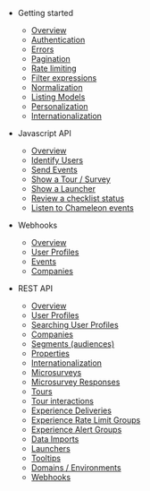- Getting started

  - [Overview]()
  - [Authentication](concepts/authentication.md)
  - [Errors](concepts/errors.md)
  - [Pagination](concepts/pagination.md)
  - [Rate limiting](concepts/rate-limiting.md)
  - [Filter expressions](concepts/filters.md)
  - [Normalization](concepts/normalization.md)
  - [Listing Models](concepts/any-model.md)
  - [Personalization](concepts/personalizing.md)
  - [Internationalization](apis/translation.md)

- Javascript API
  - [Overview](js/overview.md)
  - [Identify Users](js/profiles.md)
  - [Send Events](js/events.md)
  - [Show a Tour / Survey](js/show-tour.md)
  - [Show a Launcher](js/show-launcher.md)
  - [Review a checklist status](js/launcher-checklist.md)
  - [Listen to Chameleon events](js/listen.md)

- Webhooks
  - [Overview](webhooks/overview.md)
  - [User Profiles](webhooks/profiles.md)
  - [Events](webhooks/events.md)
  - [Companies](webhooks/companies.md)

- REST API
  - [Overview](apis/overview.md)
  - [User Profiles](apis/profiles.md)
  - [Searching User Profiles](apis/profiles-search.md)
  - [Companies](apis/companies.md)
  - [Segments (audiences)](apis/segments.md)
  - [Properties](apis/properties.md)
  - [Internationalization](apis/translation.md)
  - [Microsurveys](apis/surveys.md)
  - [Microsurvey Responses](apis/survey-responses.md)
  - [Tours](apis/tours.md)
  - [Tour interactions](apis/tour-interactions.md)
  - [Experience Deliveries](apis/deliveries.md)
  - [Experience Rate Limit Groups](apis/limit-groups.md)
  - [Experience Alert Groups](apis/alert-groups.md)
  - [Data Imports](apis/imports.md)
  - [Launchers](apis/launchers.md)
  - [Tooltips](apis/tooltips.md)
  - [Domains / Environments](apis/urls.md)
  - [Webhooks](apis/webhooks.md)

